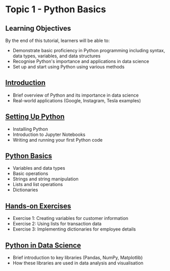 # Topic 1 - Python Basics

## Learning Objectives
By the end of this tutorial, learners will be able to:
- Demonstrate basic proficiency in Python programming including syntax, data types, variables, and data structures
- Recognise Python's importance and applications in data science
- Set up and start using Python using various methods

## [Introduction](01-introduction.md)
- Brief overview of Python and its importance in data science
- Real-world applications (Google, Instagram, Tesla examples)

## [Setting Up Python](02-setting-up-python.md)
- Installing Python
- Introduction to Jupyter Notebooks
- Writing and running your first Python code

## [Python Basics](03-python-basics.md)
- Variables and data types
- Basic operations
- Strings and string manipulation
- Lists and list operations
- Dictionaries

## [Hands-on Exercises](04-hands-on-exercises.md)
- Exercise 1: Creating variables for customer information
- Exercise 2: Using lists for transaction data
- Exercise 3: Implementing dictionaries for employee details

## [Python in Data Science](05-python-in-data-science.md)
- Brief introduction to key libraries (Pandas, NumPy, Matplotlib)
- How these libraries are used in data analysis and visualisation
